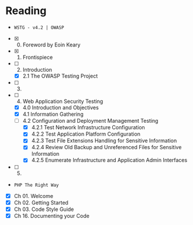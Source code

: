 # Reading

- `WSTG - v4.2 | OWASP`
- [x] 0. Foreword by Eoin Keary
- [x] 1. Frontispiece
- [ ] 2. Introduction
  - [x] 2.1 The OWASP Testing Project
- [ ] 3.
- [ ] 4. Web Application Security Testing
  - [x] 4.0 Introduction and Objectives
  - [x] 4.1 Information Gathering
  - [ ] 4.2 Configuration and Deployment Management Testing
    - [x] 4.2.1 Test Network Infrastructure Configuration
    - [x] 4.2.2 Test Application Platform Configuration
    - [x] 4.2.3 Test File Extensions Handling for Sensitive Information
    - [x] 4.2.4 Review Old Backup and Unreferenced Files for Sensitive Information
    - [x] 4.2.5 Enumerate Infrastructure and Application Admin Interfaces
- [ ] 5.

- `PHP The Right Way`
- [x] Ch 01. Welcome
- [x] Ch 02. Getting Started
- [x] Ch 03. Code Style Guide
- [x] Ch 16. Documenting your Code
